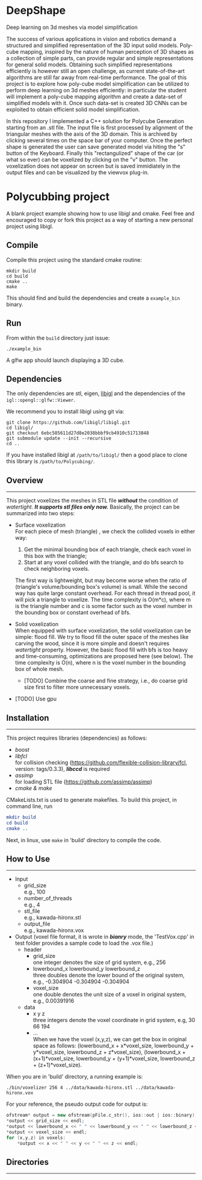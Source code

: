 # DeepShape
Deep learning on 3d meshes via model simplification

The success of various applications in vision and robotics demand a structured and simplified representation of the 3D input solid models.
Poly-cube mapping, inspired by the nature of human perception of 3D shapes as a collection of simple parts, can provide regular and simple representations for general solid models. Obtaining such simplified representations efficiently is however still an open challenge, as current state-of-the-art algorithms are still far away from real-time performance.
The goal of this project is to explore how poly-cube model simplification can be utilized to perform deep learning on 3d meshes efficiently: in particular the student will implement a poly-cube mapping algorithm and create a data-set of simplified models with it. Once such data-set is created 3D CNNs can be exploited to obtain efficient solid model simplification.

In this repository I implemented a C++ solution for Polycube Generation starting from an .stl file. The input file is first processed by alignment of the triangular meshes with the axis of the 3D domain. This is archived by clicking several times on the space bar of your computer. Once the perfect shape is generated the user can save generated model via hiting the "s" button of the Keyboard. Finally this "rectangulized" shape of the car (or what so ever) can be voxelized by clicking on the "v" button. The voxelization does not appear on screen but is saved immidiately in the output files and can be visualized by the viewvox plug-in.


# Polycubbing project

A blank project example showing how to use libigl and cmake. Feel free and
encouraged to copy or fork this project as a way of starting a new personal
project using libigl.

## Compile

Compile this project using the standard cmake routine:

    mkdir build
    cd build
    cmake ..
    make

This should find and build the dependencies and create a `example_bin` binary.

## Run

From within the `build` directory just issue:

    ./example_bin

A glfw app should launch displaying a 3D cube.

## Dependencies

The only dependencies are stl, eigen, [libigl](libigl.github.io/libigl/) and
the dependencies of the `igl::opengl::glfw::Viewer`.

We recommend you to install libigl using git via:

    git clone https://github.com/libigl/libigl.git
    cd libigl/
    git checkout 6ebc585611d27d8e2038bbbf9cb4910c51713848
    git submodule update --init --recursive
    cd ..

If you have installed libigl at `/path/to/libigl/` then a good place to clone
this library is `/path/to/Polycubing/`.

## Overview


----------

This project voxelizes the meshes in STL file ***without*** the condition of *watertight*. ***It supports stl files only now.*** Basically, the project can be summarized into two steps:

- Surface voxelization  
    For each piece of mesh (triangle) , we check the collided voxels in either way: 
    1. Get the minimal bounding box of each triangle, check each voxel in this box with the triangle;
    2. Start at any voxel collided with the triangle, and do bfs search to check neighboring voxels.   
    
    The first way is lightweight, but may become worse when the ratio of (triangle's volume/bounding box's volume) is small. While the second way has quite large constant overhead. For each thread in thread pool, it will pick a triangle to voxelize. The time complexity is O(m*c), where m is the triangle number and c is some factor such as the voxel number in the bounding box or constant overhead of bfs.
- Solid voxelization  
    When equipped with surface voxelization, the solid voxelization can be simple: flood fill. We try to flood fill the outer space of the meshes like carving the wood, since it is more simple and doesn't requires *watertight* property. However, the basic flood fill with bfs is too heavy and time-consuming, optimizations are proposed here (see below). The time complexity is O(n), where n is the voxel number in the bounding box of whole mesh.
 
	- [TODO] Combine the coarse and fine strategy, i.e., do coarse grid size first to filter more unnecessary voxels.
- [TODO] Use gpu

## Installation


----------

This project requires libraries (dependencies) as follows:

- *boost*
- *libfcl* 		
	for collision checking (https://github.com/flexible-collision-library/fcl, version: tags/0.3.3), ***libccd*** is required
- *assimp*  
    for loading STL file (https://github.com/assimp/assimp)
- *cmake & make*


CMakeLists.txt is used to generate makefiles. To build this project, in command line, run

``` cmake
mkdir build
cd build
cmake ..
```

Next, in linux, use `make` in 'build' directory to compile the code. 

## How to Use


----------


- Input
	- grid_size  
	e.g., 100
	- number_of_threads  
	e.g., 4
	- stl_file  
	e.g., kawada-hironx.stl
	- output_file  
	e.g., kawada-hironx.vox
- Output (voxel file format, it is wrote in ***bianry*** mode, the 'TestVox.cpp' in test folder provides a sample code to load the .vox file.)
	- header
		- grid_size   
		one integer denotes the size of grid system, e.g., 256
		- lowerbound_x lowerbound_y lowerbound_z  
		three doubles denote the lower bound of the original system, e.g., -0.304904 -0.304904 -0.304904
		- voxel_size   
		one double denotes the unit size of a voxel in original system, e.g., 0.00391916
	- data
		- x y z  
		three integers denote the voxel coordinate in grid system, e.g, 30 66 194
        - ...   
When we have the voxel (x,y,z), we can get the box in original space as follows: (lowerbound_x + x\*voxel_size, lowerbound_y + y\*voxel_size, lowerbound_z + z\*voxel_size), (lowerbound_x + (x+1)\*voxel_size, lowerbound_y + (y+1)\*voxel_size, lowerbound_z + (z+1)\*voxel_size).

When you are in 'build' directory, a running example is: 

```./bin/voxelizer 256 4 ../data/kawada-hironx.stl ../data/kawada-hironx.vox```



For your reference, the pseudo output code for output is:

```C++
ofstream* output = new ofstream(pFile.c_str(), ios::out | ios::binary);
*output << grid_size << endl;
*output << lowerbound_x << " " << lowerbound_y << " " << lowerbound_z << endl;
*output << voxel_size << endl;
for (x,y,z) in voxels:
	*output << x << " " << y << " " << z << endl;
```
		


<!--	- header
		- $x_{grid\_size}y_{grid\_size}z_{grid\_size}$
		three integer denote the grid sizes, e.g., 256 256 256
		- $x_{lb}y_{lb}z_{lb}$  
		three doubles denote the lower bounds of the original space, e.g., -0.304904 -0.304904 -0.304904
		- $x_{vox\_unit}y_{vox\_unit}z_{vox\_unit}$  
		three doubles denote the a voxel's size in original space, e.g., 0.00783833 0.00783833 0.00783833
		- $x_{vox\_lb}$$y_{vox\_lb}$$z_{vox\_lb}$
		three integers denote the lower bound of minimal bounding box in voxelized space, e.g., 30 0 8
        - $x_{vox\_size}$$y_{vox\_size}$$z_{vox\_size}$
		three integers denote the minimal bounding box's size in voxelized space, e.g., 
	- data	
		- $value_{01}count_{[0,255]}$...  
		Recall that the voxels are stored in binary string, such as '1110000'. To reduce the output file, please be noted only voxels in the minimal bounding box for mesh are output. It is further compressed as $value$ and $count$. For '1110000', it is compressed to (1)(2)(0)(3), (1)(2) means 3 consecutive 1, and (0)(3) means 4 consecutive 0. I use two bytes to record $value$ and $count$. Specifically, $value$ can be 0 or 1, and $count$ can be [0,255] which corresponds to [1,256]. To retrieve the coordination of a voxel in original space, let $(x,y,z)$ denote the voxel coordinate extracted from the output binary string, and the coordinate in voxelized space is $(x+x_{vox\_lb},y+y_{vox\_lb},z+z_{vox\_lb})$.
-->



## Directories


----------



